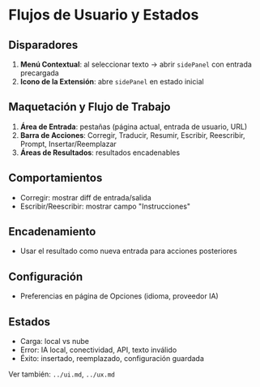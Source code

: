 # Flujos de Usuario y Estados

## Disparadores
1. **Menú Contextual**: al seleccionar texto → abrir `sidePanel` con entrada precargada
2. **Icono de la Extensión**: abre `sidePanel` en estado inicial

## Maquetación y Flujo de Trabajo
1. **Área de Entrada**: pestañas (página actual, entrada de usuario, URL)
2. **Barra de Acciones**: Corregir, Traducir, Resumir, Escribir, Reescribir, Prompt, Insertar/Reemplazar
3. **Áreas de Resultados**: resultados encadenables

## Comportamientos
- Corregir: mostrar diff de entrada/salida
- Escribir/Reescribir: mostrar campo "Instrucciones"

## Encadenamiento
- Usar el resultado como nueva entrada para acciones posteriores

## Configuración
- Preferencias en página de Opciones (idioma, proveedor IA)

## Estados
- Carga: local vs nube
- Error: IA local, conectividad, API, texto inválido
- Éxito: insertado, reemplazado, configuración guardada

Ver también: `../ui.md`, `../ux.md`
